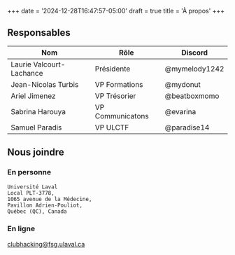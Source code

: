 +++
date = '2024-12-28T16:47:57-05:00'
draft = true
title = 'À propos'
+++

## Responsables

|Nom|Rôle|Discord|
|---|---|---|
|Laurie Valcourt-Lachance|Présidente|@mymelody1242|
|Jean-Nicolas Turbis|VP Formations|@mydonut|
|Ariel Jimenez|VP Trésorier|@beatboxmomo|
|Sabrina Harouya|VP Communicatons|@evarina|
|Samuel Paradis|VP ULCTF|@paradise14|

## Nous joindre
### En personne
```
Université Laval
Local PLT-3778,
1065 avenue de la Médecine,
Pavillon Adrien-Pouliot,
Québec (QC), Canada
```

### En ligne
clubhacking@fsg.ulaval.ca